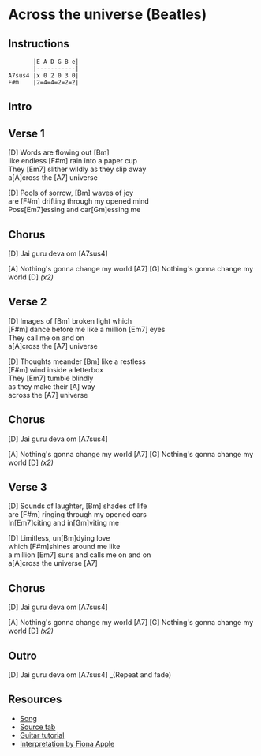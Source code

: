 # Across the universe (Beatles)

## Instructions

```
       |E A D G B e|
       |-----------|
A7sus4 |x 0 2 0 3 0|
F#m    |2=4=4=2=2=2|
```

## Intro



## Verse 1

[D] Words are flowing out [Bm]  
like endless [F#m] rain into a paper cup  
They [Em7] slither wildly as they slip away  
a[A]cross the [A7] universe

[D] Pools of sorrow, [Bm] waves of joy  
are [F#m] drifting through my opened mind  
Poss[Em7]essing and car[Gm]essing me

## Chorus

[D] Jai guru deva om [A7sus4]

[A] Nothing's gonna change my world [A7]
[G] Nothing's gonna change my world [D] _(x2)_

## Verse 2

[D] Images of [Bm] broken light which  
[F#m] dance before me like a million [Em7] eyes  
They call me on and on  
a[A]cross the [A7] universe

[D] Thoughts meander [Bm] like a restless  
[F#m] wind inside a letterbox  
They [Em7] tumble blindly  
as they make their [A] way  
across the [A7] universe

## Chorus

[D] Jai guru deva om [A7sus4]

[A] Nothing's gonna change my world [A7]
[G] Nothing's gonna change my world [D] _(x2)_

## Verse 3

[D] Sounds of laughter, [Bm] shades of life  
are [F#m] ringing through my opened ears  
In[Em7]citing and in[Gm]viting me  

[D] Limitless, un[Bm]dying love  
which [F#m]shines around me like  
a million [Em7] suns and calls me on and on   
a[A]cross the universe [A7]

## Chorus

[D] Jai guru deva om [A7sus4]

[A] Nothing's gonna change my world [A7]
[G] Nothing's gonna change my world [D] _(x2)_

## Outro

[D] Jai guru deva om [A7sus4] _(Repeat and fade)

## Resources

- [Song](https://www.youtube.com/watch?v=90M60PzmxEE)
- [Source tab](https://tabs.ultimate-guitar.com/tab/the-beatles/across-the-universe-chords-202167)
- [Guitar tutorial](https://www.youtube.com/watch?v=CQ1P8IQc8AY)
- [Interpretation by Fiona Apple](https://www.youtube.com/watch?v=RhMEKiIb86I)

